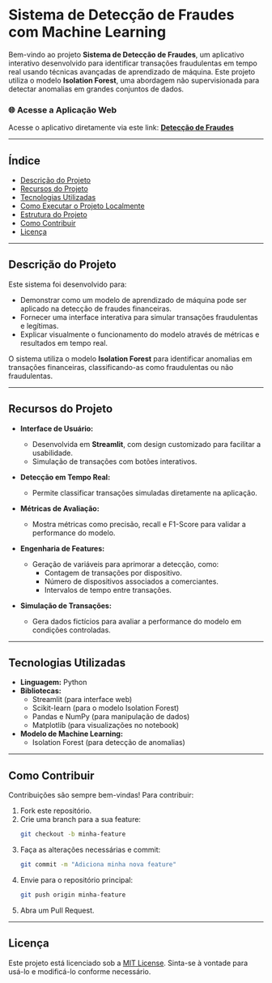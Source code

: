 
# **Sistema de Detecção de Fraudes com Machine Learning**

Bem-vindo ao projeto **Sistema de Detecção de Fraudes**, um aplicativo interativo desenvolvido para identificar transações fraudulentas em tempo real usando técnicas avançadas de aprendizado de máquina. Este projeto utiliza o modelo **Isolation Forest**, uma abordagem não supervisionada para detectar anomalias em grandes conjuntos de dados.

### 🌐 **Acesse a Aplicação Web**
Acesse o aplicativo diretamente via este link: [**Detecção de Fraudes**](https://deteccao-de-fraude-4neytyurzkkusx38a6dhcu.streamlit.app/)

---

## **Índice**
- [Descrição do Projeto](#descrição-do-projeto)
- [Recursos do Projeto](#recursos-do-projeto)
- [Tecnologias Utilizadas](#tecnologias-utilizadas)
- [Como Executar o Projeto Localmente](#como-executar-o-projeto-localmente)
- [Estrutura do Projeto](#estrutura-do-projeto)
- [Como Contribuir](#como-contribuir)
- [Licença](#licença)

---

## **Descrição do Projeto**

Este sistema foi desenvolvido para:
- Demonstrar como um modelo de aprendizado de máquina pode ser aplicado na detecção de fraudes financeiras.
- Fornecer uma interface interativa para simular transações fraudulentas e legítimas.
- Explicar visualmente o funcionamento do modelo através de métricas e resultados em tempo real.

O sistema utiliza o modelo **Isolation Forest** para identificar anomalias em transações financeiras, classificando-as como fraudulentas ou não fraudulentas.

---

## **Recursos do Projeto**

- **Interface de Usuário:**
  - Desenvolvida em **Streamlit**, com design customizado para facilitar a usabilidade.
  - Simulação de transações com botões interativos.

- **Detecção em Tempo Real:**
  - Permite classificar transações simuladas diretamente na aplicação.

- **Métricas de Avaliação:**
  - Mostra métricas como precisão, recall e F1-Score para validar a performance do modelo.

- **Engenharia de Features:**
  - Geração de variáveis para aprimorar a detecção, como:
    - Contagem de transações por dispositivo.
    - Número de dispositivos associados a comerciantes.
    - Intervalos de tempo entre transações.

- **Simulação de Transações:**
  - Gera dados fictícios para avaliar a performance do modelo em condições controladas.

---

## **Tecnologias Utilizadas**

- **Linguagem:** Python
- **Bibliotecas:**
  - Streamlit (para interface web)
  - Scikit-learn (para o modelo Isolation Forest)
  - Pandas e NumPy (para manipulação de dados)
  - Matplotlib (para visualizações no notebook)
- **Modelo de Machine Learning:**
  - Isolation Forest (para detecção de anomalias)

---

## **Como Contribuir**

Contribuições são sempre bem-vindas! Para contribuir:
1. Fork este repositório.
2. Crie uma branch para a sua feature:
   ```bash
   git checkout -b minha-feature
   ```
3. Faça as alterações necessárias e commit:
   ```bash
   git commit -m "Adiciona minha nova feature"
   ```
4. Envie para o repositório principal:
   ```bash
   git push origin minha-feature
   ```
5. Abra um Pull Request.

---

## **Licença**

Este projeto está licenciado sob a [MIT License](LICENSE). Sinta-se à vontade para usá-lo e modificá-lo conforme necessário.
